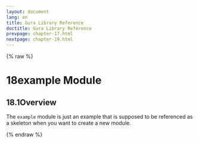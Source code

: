 ```yaml
---
layout: document
lang: en
title: Gura Library Reference
doctitle: Gura Library Reference
prevpage: chapter-17.html
nextpage: chapter-19.html
---
```

{% raw %}
<h1><span class="caption-index-1">18</span><a name="anchor-18"></a>example Module</h1>
<h2><span class="caption-index-2">18.1</span><a name="anchor-18-1"></a>Overview</h2>
<p>
The <code class="highlighter-rouge">example</code> module is just an example that is supposed to be referenced as a skeleton when you want to create a new module.
</p>
<p />

{% endraw %}
